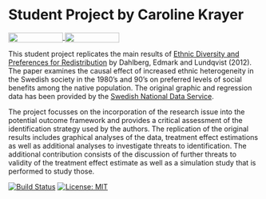 # Student Project by Caroline Krayer

<a href="https://nbviewer.jupyter.org/github/HumanCapitalAnalysis/student-project-CarolineKrayer/blob/master/Student_Project_Microeconometrics.ipynb" 
   target="_parent">
   <img align="center"
  src="https://raw.githubusercontent.com/jupyter/design/master/logos/Badges/nbviewer_badge.png"
      width="109" height="20">
</a>
<a href="https://gke.mybinder.org/v2/gh/HumanCapitalAnalysis/student-project-CarolineKrayer/master?filepath=Student_Project_Microeconometrics.ipynb" 
    target="_parent">
    <img align="center"
       src="https://mybinder.org/badge_logo.svg"
       width="109" height="20">
</a>

This student project replicates the main results of [Ethnic Diversity and Preferences for Redistribution]( https://www.journals.uchicago.edu/doi/abs/10.1086/665800) by Dahlberg, Edmark and Lundqvist (2012). The paper examines the causal effect of increased ethnic heterogeneity in the Swedish society in the 1980’s and 90’s on preferred levels of social benefits among the native population. The original graphic and regression data has been provided by the [Swedish National Data Service]( https://doi.org/10.5878/001111). 

The project focusses on the incorporation of the research issue into the potential outcome framework and provides a critical assessment of the identification strategy used by the authors. The replication of the original results includes graphical analyses of the data, treatment effect estimations as well as additional analyses to investigate threats to identification. The additional contribution consists of the discussion of further threats to validity of the treatment effect estimate as well as a simulation study that is performed to study those.

[![Build Status](https://travis-ci.org/HumanCapitalAnalysis/student-project-CarolineKrayer.svg?branch=master)](https://travis-ci.org/HumanCapitalAnalysis/student-project-CarolineKrayer) [![License: MIT](https://img.shields.io/badge/License-MIT-blue.svg)](LICENSE.txt)

